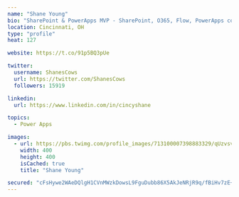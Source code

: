 ```yaml
---
name: "Shane Young"
bio: "SharePoint & PowerApps MVP - SharePoint, O365, Flow, PowerApps consulting? @PowerApps911 | Pure Snark? You found it."
location: Cincinnati, OH
type: "profile"
heat: 127

website: https://t.co/91p5BQ3pUe

twitter:
  username: ShanesCows
  url: https://twitter.com/ShanesCows
  followers: 15919

linkedin:
  url: https://www.linkedin.com/in/cincyshane

topics:
  - Power Apps

images:
  - url: https://pbs.twimg.com/profile_images/713100007398883329/qUzvsvQ3_400x400.jpg
    width: 400
    height: 400
    isCached: true
    title: "Shane Young"

secured: "cFsHywe2WAeDQlgH1CVnMWzkDowsL9FguDubb86X5AkJeNRjR9q/fBiHv7zE+c35ueCQkI9EYdEVS09KHiocMi2dkB7uRQSvhSU5BE7Jaa1CP36c7dxMErXwczVCOFaW8Nvau7WzfK+Y4bainYw5b1i+tRflp8/3MB2DrubXQwZq0dH5L2hsTFbKqQEFIwZzkr5RbOuRSoUTb3gQv+OhnQzseNuut5xHHO6Uznx8aM9cz5MdK7pdb06OcxmQiNl6RYY0BHbCtA9ohawLrM/ZGheq4PQyFm+udzdf8TIGahJ7KAuR1O+yidXSufTMXqVcvPIVy8ClYr5JGD79smi4MmFRLaG2TQZ3NrFZaBOFoq12vpW8mU502dGu4766cdfzMscn8KCoLa49BkT0Xx5Sp8hCQ3XoQXf7bv0PwysUqCw=;ikicKHzeI5dmOl79flTMbg=="
---
```



